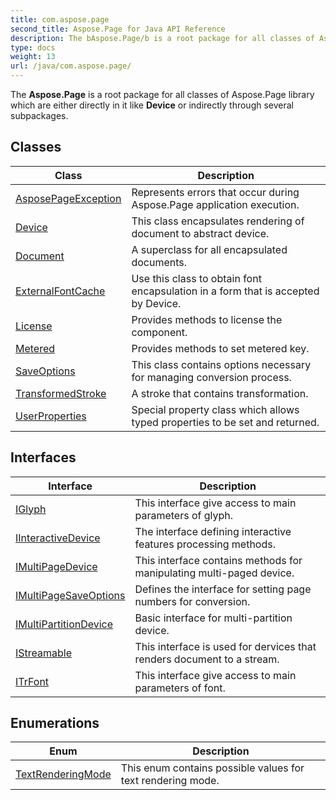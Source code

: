 ```yaml
---
title: com.aspose.page
second_title: Aspose.Page for Java API Reference
description: The bAspose.Page/b is a root package for all classes of Aspose.Page library which are either directly in it like bDevice/b or indirectly through several subpackages.
type: docs
weight: 13
url: /java/com.aspose.page/
---
```


The **Aspose.Page** is a root package for all classes of Aspose.Page library which are either directly in it like **Device** or indirectly through several subpackages.


## Classes

| Class | Description |
| --- | --- |
| [AsposePageException](../com.aspose.page/asposepageexception) | Represents errors that occur during Aspose.Page application execution. |
| [Device](../com.aspose.page/device) | This class encapsulates rendering of document to abstract device. |
| [Document](../com.aspose.page/document) | A superclass for all encapsulated documents. |
| [ExternalFontCache](../com.aspose.page/externalfontcache) | Use this class to obtain font encapsulation in a form that is accepted by Device. |
| [License](../com.aspose.page/license) | Provides methods to license the component. |
| [Metered](../com.aspose.page/metered) | Provides methods to set metered key. |
| [SaveOptions](../com.aspose.page/saveoptions) | This class contains options necessary for managing conversion process. |
| [TransformedStroke](../com.aspose.page/transformedstroke) | A stroke that contains transformation. |
| [UserProperties](../com.aspose.page/userproperties) | Special property class which allows typed properties to be set and returned. |

## Interfaces

| Interface | Description |
| --- | --- |
| [IGlyph](../com.aspose.page/iglyph) | This interface give access to main parameters of glyph. |
| [IInteractiveDevice](../com.aspose.page/iinteractivedevice) | The interface defining interactive features processing methods. |
| [IMultiPageDevice](../com.aspose.page/imultipagedevice) | This interface contains methods for manipulating multi-paged device. |
| [IMultiPageSaveOptions](../com.aspose.page/imultipagesaveoptions) | Defines the interface for setting page numbers for conversion. |
| [IMultiPartitionDevice](../com.aspose.page/imultipartitiondevice) | Basic interface for multi-partition device. |
| [IStreamable](../com.aspose.page/istreamable) | This interface is used for dervices that renders document to a stream. |
| [ITrFont](../com.aspose.page/itrfont) | This interface give access to main parameters of font. |

## Enumerations

| Enum | Description |
| --- | --- |
| [TextRenderingMode](../com.aspose.page/textrenderingmode) | This enum contains possible values for text rendering mode. |
